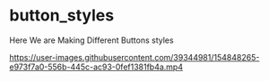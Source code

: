 # button_styles

Here We are Making Different Buttons styles


https://user-images.githubusercontent.com/39344981/154848265-e973f7a0-556b-445c-ac93-0fef1381fb4a.mp4


